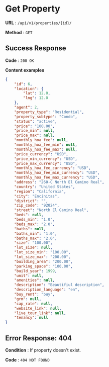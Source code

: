 # Get Property

**URL** : `/api/v1/properties/{id}/`

**Method** : `GET`

## Success Response

**Code** : `200 OK`

**Content examples**

```json
{
    "id": 6,
    "location": {
        "lat": 12.0,
        "lng": 12.0
    },
    "agent": 2,
    "property_type": "Residential",
    "property_subtype": "Condo",
    "status": "active",
    "price": "100.00",
    "price_min": null,
    "price_max": null,
    "monthly_hoa_fee": null,
    "monthly_hoa_fee_min": null,
    "monthly_hoa_fee_max": null,
    "price_currency": "USD",
    "price_min_currency": "USD",
    "price_max_currency": "USD",
    "monthly_hoa_fee_currency": "USD",
    "monthly_hoa_fee_min_currency": "USD",
    "monthly_hoa_fee_max_currency": "USD",
    "address": "260-C North El Camino Real",
    "country": "United States",
    "region": "California",
    "city": "Encinitas",
    "district": "",
    "zip_code": "92024",
    "street": "North El Camino Real",
    "beds": null,
    "beds_min": "1.0",
    "beds_max": "2.0",
    "baths": null,
    "baths_min": "1.0",
    "baths_max": "2.0",
    "size": "100.00",
    "lot_size": null,
    "lot_size_min": "100.00",
    "lot_size_max": "200.00",
    "building_area": "200.00",
    "parking_space": "100.00",
    "build_year": 1999,
    "unit": null,
    "amenities": null,
    "description": "Beautifiul description",
    "description_language": "en",
    "buy_rent": "buy",
    "grm": null,
    "cap_rate": null,
    "website_link": null,
    "live_tour_link": null,
    "tenancy": null
}
```

## Error Response: 404

**Condition** : If property doesn't exist.

**Code** : `404 NOT FOUND`
